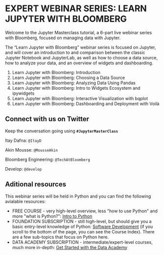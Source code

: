# EXPERT WEBINAR SERIES: LEARN JUPYTER WITH BLOOMBERG

Welcome to the Jupyter Masterclass tutorial, a 6-part live webinar series with Bloomberg, focused on managing data with Jupyter.

The “Learn Jupyter with Bloomberg” webinar series is focused on Jupyter, and will cover an introduction to and comparison between the classic Jupyter Notebook and JupyterLab, as well as how to choose a data source, how to analyze your data, and an overview of widgets and dashboarding.

1. Learn Jupyter with Bloomberg: Introduction
2. Learn Jupyter with Bloomberg: Choosing a Data Source
3. Learn Jupyter with Bloomberg: Analyzing Data Using Pandas
4. Learn Jupyter with Bloomberg: Intro to Widgets Ecosystem and ipywidgets
5. Learn Jupyter with Bloomberg: Interactive Visualization with bqplot
6. Learn Jupyter with Bloomberg: Dashboarding and Deployment with Voilà

## Connect with us on Twitter
Keep the conversation going using **`#JupyterMasterClass`**

Itay Dafna: `@ItayD`

Akin Mousse: `@MousseAkin`

Bloomberg Engineering: `@TechAtBloomberg`

Develop: `@develop`

## Aditional resources 

This webinar series will be held in Python and you can find the following avialable resources:

* FREE COURSE - very high-level overview, less "how to use Python" and more "what is Python?": [Intro to Python](https://develop.com/course/Intro-Python)
* FOUNDATION SUBSCRIPTION - still high-level, but should give you a basic entry-level knowledge of Python: [Software Development](https://develop.com/courses/foundation-level/learn-software-development/) (if you scroll to the bottom of the page, you can see the Course Index). There are a few sub-topics that focus on Python here.
* DATA ACADEMY SUBSCRIPTION - intermediate/expert-level courses, much more in-depth: [Get Started with the Data Academy](https://develop.com/courses/academy-level/data-academy/get-started-data-academy/)
~~~~
